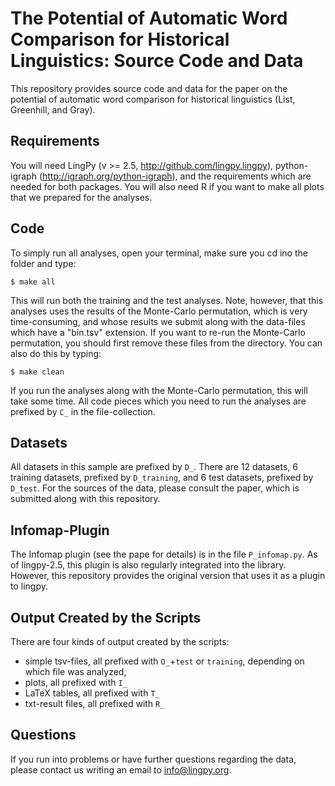 # The Potential of Automatic Word Comparison for Historical Linguistics: Source Code and Data

This repository provides source code and data for the paper on the potential of automatic word comparison for historical linguistics (List, Greenhill, and Gray).

## Requirements

You will need LingPy (v >= 2.5, http://github.com/lingpy.lingpy), python-igraph (http://igraph.org/python-igraph), and the requirements which are needed for both packages. You will also need R if you want to make all plots that we prepared for the analyses.

## Code

To simply run all analyses, open your terminal, make sure you cd ino the folder and type:

```shell
$ make all
```

This will run both the training and the test analyses. Note, however, that this analyses uses the results of the Monte-Carlo permutation, which is very time-consuming, and whose results we submit along with the data-files which have a "bin.tsv" extension. If you want to re-run the Monte-Carlo permutation, you should first remove these files from the directory. You can also do this by typing:

```shell
$ make clean
```

If you run the analyses along with the Monte-Carlo permutation, this will take some time. All code pieces which you need to run the analyses are prefixed by `C_` in the file-collection.

## Datasets

All datasets in this sample are prefixed by `D_`. There are 12 datasets, 6 training datasets, prefixed by `D_training`, and 6 test datasets, prefixed by `D_test`. For the sources of the data, please consult the paper, which is submitted along with this repository.

## Infomap-Plugin

The Infomap plugin (see the pape for details) is in the file `P_infomap.py`. As of lingpy-2.5, this plugin is also regularly integrated into the library. However, this repository provides the original version that uses it as a plugin to lingpy.

## Output Created by the Scripts

There are four kinds of output created by the scripts:

* simple tsv-files, all prefixed with `O_`+`test` or `training`, depending on which file was analyzed,
* plots, all prefixed with `I_`
* LaTeX tables, all prefixed with `T_`
* txt-result files, all prefixed with `R_`

## Questions

If you run into problems or have further questions regarding the data, please contact us writing an email to info@lingpy.org.
